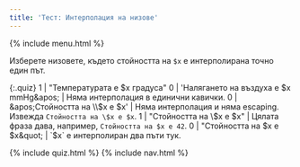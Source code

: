 ```yaml
---
title: 'Тест: Интерполация на низове'
---
```


{% include menu.html %}

Изберете низовете, където стойността на `$x` е интерполирана точно един път.

{:.quiz}
1 | &quot;Температурата е $x градуса&quot;
0 | &apos;Налягането на въздуха е $x mmHg&apos; | Няма интерполация в единични кавички.
0 | &apos;Стойността на \\$x е $x&apos; | Няма интерполация и няма escaping. Извежда `Стойността на \$x е $x`.
1 | &quot;Стойността на \\$x е $x&quot; | Цялата фраза дава, например, `Стойността на $x е 42`.
0 | &quot;Стойността на $x е $x&quot; | `$x` е интерполиран два пъти тук.

{% include quiz.html %}
{% include nav.html %}